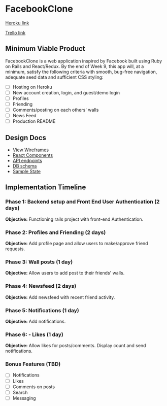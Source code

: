 # FacebookClone

[Heroku link][heroku]

[Trello link][trello]

[heroku]: https://facebook-adom.herokuapp.com/#/welcome
[trello]: https://trello.com/b/jZri4w0T/facebook-clone

## Minimum Viable Product

FacebookClone is a web application inspired by Facebook built using Ruby on Rails
and React/Redux.  By the end of Week 9, this app will, at a minimum, satisfy the
following criteria with smooth, bug-free navigation, adequate seed data and
sufficient CSS styling:

- [ ] Hosting on Heroku
- [ ] New account creation, login, and guest/demo login
- [ ] Profiles
- [ ] Friending
- [ ] Comments/posting on each others' walls
- [ ] News Feed
- [ ] Production README

## Design Docs
* [View Wireframes][wireframes]
* [React Components][components]
* [API endpoints][api-endpoints]
* [DB schema][schema]
* [Sample State][sample-state]

[wireframes]: docs/wireframes
[components]: docs/component-hierarchy.md
[sample-state]: docs/sample-state.md
[api-endpoints]: docs/api-endpoints.md
[schema]: docs/schema.md

## Implementation Timeline

### Phase 1: Backend setup and Front End User Authentication (2 days)

**Objective:** Functioning rails project with front-end Authentication.

### Phase 2: Profiles and Friending (2 days)

**Objective:** Add profile page and allow users to make/approve friend requests.

### Phase 3: Wall posts (1 day)

**Objective:** Allow users to add post to their friends' walls.

### Phase 4: Newsfeed (2 days)

**Objective:** Add newsfeed with recent friend activity.

### Phase 5: Notifications (1 day)

**Objective:** Add notifications.

### Phase 6: - Likes (1 day)

**Objective:** Allow likes for posts/comments. Display count and send notifications.

### Bonus Features (TBD)
- [ ] Notifications
- [ ] Likes
- [ ] Comments on posts
- [ ] Search
- [ ] Messaging
